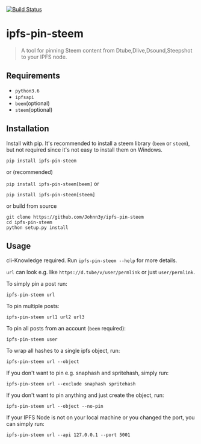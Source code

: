 [![Build Status](https://travis-ci.org/Johnn3y/ipfs-pin-steem.svg?branch=steem)](https://travis-ci.org/Johnn3y/ipfs-pin-steem)


# ipfs-pin-steem

> A tool for pinning Steem content from Dtube,Dlive,Dsound,Steepshot to your IPFS node.


## Requirements
* `python3.6`
* `ipfsapi`
* `beem`(optional)
* `steem`(optional)

## Installation
Install with pip.
It's recommended to install a steem library (`beem` or `steem`), but not required since it's not easy to install them on Windows.

```
pip install ipfs-pin-steem
```

or (recommended)

`pip install ipfs-pin-steem[beem]` or 

`pip install ipfs-pin-steem[steem]`

or build from source

```
git clone https://github.com/Johnn3y/ipfs-pin-steem
cd ipfs-pin-steem
python setup.py install
```

## Usage
cli-Knowledge required. Run `ipfs-pin-steem --help` for more details. 

`url` can look e.g. like `https://d.tube/v/user/permlink` or just `user/permlink`.


To simply pin a post run:

```
ipfs-pin-steem url
```
To pin multiple posts:

```
ipfs-pin-steem url1 url2 url3
```
To pin all posts from an account (`beem` required):
```
ipfs-pin-steem user
```
To wrap all hashes to a single ipfs object, run:

```
ipfs-pin-steem url --object
```

If you don't want to pin e.g. snaphash and spritehash, simply run:

```
ipfs-pin-steem url --exclude snaphash spritehash
```

If you don't want to pin anything and just create the object, run:

```
ipfs-pin-steem url --object --no-pin
```


If your IPFS Node is not on your local machine or you changed the port, you can simply run:

```
ipfs-pin-steem url --api 127.0.0.1 --port 5001
```
